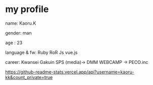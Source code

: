 # my profile 
 name: Kaoru.K
 
 gender: man

 age : 23

 language & fw: Ruby RoR Js vue.js

 career: Kwansei Gakuin SPS (media)→ DMM WEBCAMP → PECO.inc

https://github-readme-stats.vercel.app/api?username=kaoru-kk&count_private=true
